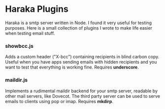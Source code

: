 Haraka Plugins
==============

Haraka is a smtp server written in Node. I found it very useful for testing purposes. Here is a small collection of plugins I wrote to make life easier when testing email stuff.

### showbcc.js
Adds a custom header ("X-bcc") containing recipients in blind carbon copy. Useful when you have apps sending emails with hidden recipients and you want to test that everything is working fine.
Requires <strong>underscore</strong>.

### maildir.js
Implements a rudimental maildir backend for your smtp server, readable by other mail servers, like Dovecot.
The third party server can be used to serve emails to clients using pop or imap. Requires <strong>mkdirp</strong>.
